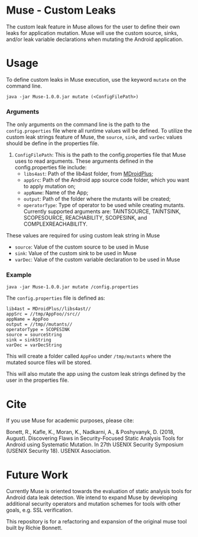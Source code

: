 # Muse - Custom Leaks

The custom leak feature in Muse allows for the user to define their own leaks for application mutation. Muse will use the custom source, sinks, and/or leak variable declarations when mutating the Android application.

# Usage
To define custom leaks in Muse execution, use the keyword `mutate` on the command line. 

```
java -jar Muse-1.0.0.jar mutate (<ConfigFilePath>)
```

### Arguments
The only arguments on the command line is the path to the `config.properties` file where all runtime values will be defined. To utilize the custom leak strings feature of Muse, the `source`, `sink`, and `varDec` values should be define in the properties file.

1. ``ConfigFilePath``: This is the path to the config.properties file that Muse uses to read arguments. These arguments defined in the config.properties file include:
   - ``libs4ast``:  Path of the lib4ast folder, from [MDroidPlus](https://gitlab.com/SEMERU-Code-Public/Android/Mutation/MDroidPlus/tree/master/libs4ast);
   - ``appSrc``: Path of the Android app source code folder, which you want to apply mutation on;
   - ``appName``:  Name of the App;
   - ``output``: Path of the folder where the mutants will be created;
   - `operatorType`: Type of operator to be used while creating mutants. Currently supported arguments are: TAINTSOURCE, TAINTSINK, SCOPESOURCE, REACHABILITY, SCOPESINK, and COMPLEXREACHABILITY.

These values are required for using custom leak string in Muse

   - ``source``: Value of the custom source to be used in Muse
   - ``sink``: Value of the custom sink to be used in Muse
   - ``varDec``: Value of the custom variable declaration to be used in Muse


### Example

```
java -jar Muse-1.0.0.jar mutate /config.properties
```

The `config.properties` file is defined as:
```
lib4ast = MDroidPlus//libs4ast//
appSrc = //tmp/AppFoo//src//
appName = AppFoo
output = //tmp//mutants//
operatorType = SCOPESINK
source = sourceString
sink = sinkString
varDec = varDecString
```

This will create a folder called `AppFoo` under `/tmp/mutants` where the mutated source files will be stored. 

This will also mutate the app using the custom leak strings defined by the user in the properties file.

# Cite
If you use Muse for academic purposes, please cite: 

Bonett, R., Kafle, K., Moran, K., Nadkarni, A., & Poshyvanyk, D. (2018, August). Discovering Flaws in Security-Focused Static Analysis Tools for Android using Systematic Mutation. In 27th USENIX Security Symposium (USENIX Security 18). USENIX Association.

# Future Work
Currently Muse is oriented towards the evaluation of static analysis tools for Android data leak detection. We intend to expand Muse by developing additional security operators and mutation schemes for tools with other goals, e.g. SSL verification. 

This repository is for a refactoring and expansion of the original muse tool built by Richie Bonnett.